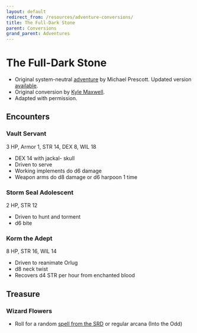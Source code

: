 ```yaml
---
layout: default
redirect_from: /resources/adventure-conversions/
title: The Full-Dark Stone
parent: Conversions
grand_parent: Adventures
---
```


# The Full-Dark Stone

- Original system-neutral [adventure](https://blog.trilemma.com/2015/09/the-full-dark-stone.html) by Michael Prescott. Updated version [available](https://www.drivethrurpg.com/product/286792/Trilemma-Adventures-Compendium-Volume-I).
- Original conversion by [Kyle Maxwell](https://technoskald.itch.io/twcb).  
- Adapted with permission.

## Encounters

### Vault Servant
3 HP, Armor 1, STR 14, DEX 8, WIL 18
- DEX 14 with jackal- skull
- Driven to serve
- Working implements do d6 damage
- Weapon arms do d8 damage or d6 harpoon 1 time

### Storm Seal Adolescent
2 HP, STR 12
- Driven to hunt and torment
- d6 bite

### Korm the Adept
8 HP, STR 16, WIL 14
- Driven to reanimate Orlug
- d8 neck twist
- Recovers d4 STR per hour from enchanted blood

## Treasure
### Wizard Flowers
- Roll for a random [spell from the SRD](/cairn-srd#100-spells) or regular arcana (Into the Odd)
